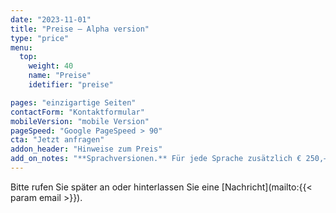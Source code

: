 ```yaml
---
date: "2023-11-01"
title: "Preise — Alpha version"
type: "price"
menu:
  top:
    weight: 40
    name: "Preise"
    idetifier: "preise"

pages: "einzigartige Seiten"
contactForm: "Kontaktformular"
mobileVersion: "mobile Version"
pageSpeed: "Google PageSpeed > 90"
cta: "Jetzt anfragen"
addon_header: "Hinweise zum Preis"
add_on_notes: "**Sprachversionen.** Für jede Sprache zusätzlich € 250,—."
---
```


Bitte rufen Sie später an oder hinterlassen Sie eine [Nachricht](mailto:{{< param email >}}).
